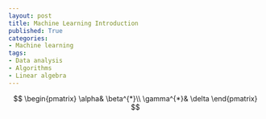 ```yaml
---
layout: post
title: Machine Learning Introduction
published: True
categories:
- Machine learning
tags:
- Data analysis
- Algorithms
- Linear algebra
---
```


$$
\begin{pmatrix}
\alpha& \beta^{*}\\
\gamma^{*}& \delta
\end{pmatrix}
$$
